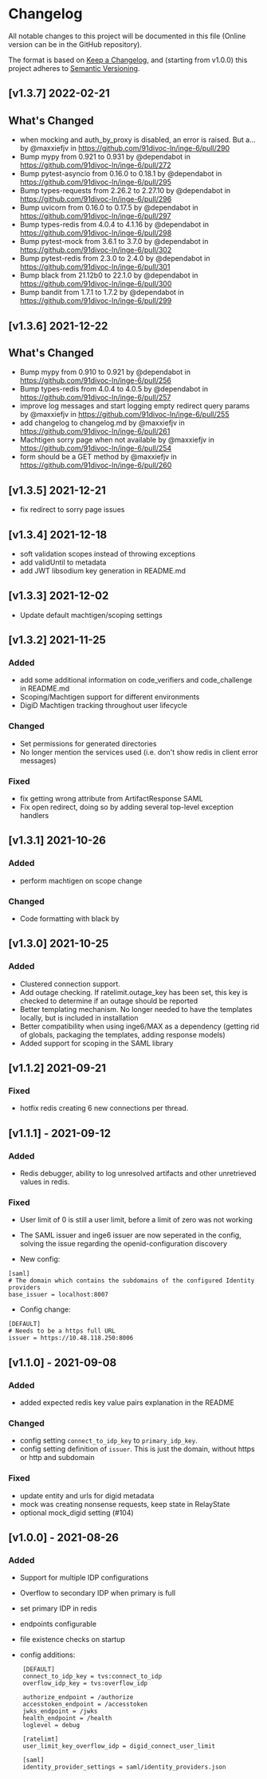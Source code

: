 # Changelog

All notable changes to this project will be documented in this file (Online version can be in the GitHub repository).

The format is based on [Keep a Changelog](https://keepachangelog.com/en/1.0.0/),
and (starting from v1.0.0) this project adheres to [Semantic Versioning](https://semver.org/spec/v2.0.0.html).

## [v1.3.7] 2022-02-21

## What's Changed

- when mocking and auth_by_proxy is disabled, an error is raised. But a… by @maxxiefjv in <https://github.com/91divoc-ln/inge-6/pull/290>
- Bump mypy from 0.921 to 0.931 by @dependabot in <https://github.com/91divoc-ln/inge-6/pull/272>
- Bump pytest-asyncio from 0.16.0 to 0.18.1 by @dependabot in <https://github.com/91divoc-ln/inge-6/pull/295>
- Bump types-requests from 2.26.2 to 2.27.10 by @dependabot in <https://github.com/91divoc-ln/inge-6/pull/296>
- Bump uvicorn from 0.16.0 to 0.17.5 by @dependabot in <https://github.com/91divoc-ln/inge-6/pull/297>
- Bump types-redis from 4.0.4 to 4.1.16 by @dependabot in <https://github.com/91divoc-ln/inge-6/pull/298>
- Bump pytest-mock from 3.6.1 to 3.7.0 by @dependabot in <https://github.com/91divoc-ln/inge-6/pull/302>
- Bump pytest-redis from 2.3.0 to 2.4.0 by @dependabot in <https://github.com/91divoc-ln/inge-6/pull/301>
- Bump black from 21.12b0 to 22.1.0 by @dependabot in <https://github.com/91divoc-ln/inge-6/pull/300>
- Bump bandit from 1.7.1 to 1.7.2 by @dependabot in <https://github.com/91divoc-ln/inge-6/pull/299>

## [v1.3.6] 2021-12-22

## What's Changed

- Bump mypy from 0.910 to 0.921 by @dependabot in <https://github.com/91divoc-ln/inge-6/pull/256>
- Bump types-redis from 4.0.4 to 4.0.5 by @dependabot in <https://github.com/91divoc-ln/inge-6/pull/257>
- improve log messages and start logging empty redirect query params by @maxxiefjv in <https://github.com/91divoc-ln/inge-6/pull/255>
- add changelog to changelog.md by @maxxiefjv in <https://github.com/91divoc-ln/inge-6/pull/261>
- Machtigen sorry page when not available by @maxxiefjv in <https://github.com/91divoc-ln/inge-6/pull/254>
- form should be a GET method by @maxxiefjv in <https://github.com/91divoc-ln/inge-6/pull/260>

## [v1.3.5] 2021-12-21

- fix redirect to sorry page issues

## [v1.3.4] 2021-12-18

- soft validation scopes instead of throwing exceptions
- add validUntil to metadata
- add JWT libsodium key generation in README.md

## [v1.3.3] 2021-12-02

- Update default machtigen/scoping settings

## [v1.3.2] 2021-11-25

### Added

- add some additional information on code_verifiers and code_challenge in README.md
- Scoping/Machtigen support for different environments
- DigiD Machtigen tracking throughout user lifecycle

### Changed

- Set permissions for generated directories
- No longer mention the services used (i.e. don't show redis in client error messages)

### Fixed

- fix getting wrong attribute from ArtifactResponse SAML
- Fix open redirect, doing so by adding several top-level exception handlers

## [v1.3.1] 2021-10-26

### Added

- perform machtigen on scope change 

### Changed

- Code formatting with black by

## [v1.3.0] 2021-10-25

### Added

- Clustered connection support.
- Add outage checking. If ratelimit.outage_key has been set, this key is checked to determine if an outage should be reported
- Better templating mechanism. No longer needed to have the templates locally, but is included in installation
- Better compatibility when using inge6/MAX as a dependency (getting rid of globals, packaging the templates, adding response models)
- Added support for scoping in the SAML library

## [v1.1.2] 2021-09-21

### Fixed

- hotfix redis creating 6 new connections per thread.


## [v1.1.1] - 2021-09-12

### Added

- Redis debugger, ability to log unresolved artifacts and other unretrieved values in redis.

### Fixed

- User limit of 0 is still a user limit, before a limit of zero was not working
- The SAML issuer and inge6 issuer are now seperated in the config, solving the issue regarding the openid-configuration discovery

- New config:

```
[saml]
# The domain which contains the subdomains of the configured Identity providers
base_issuer = localhost:8007
```

- Config change:

```
[DEFAULT]
# Needs to be a https full URL
issuer = https://10.48.118.250:8006
```

## [v1.1.0] - 2021-09-08

### Added

- added expected redis key value pairs explanation in the README

### Changed

- config setting `connect_to_idp_key` to `primary_idp_key`.
- config setting definition of `issuer`. This is just the domain, without https or http and subdomain

### Fixed

- update entity and urls for digid metadata
- mock was creating nonsense requests, keep state in RelayState
- optional mock_digid setting (#104)

## [v1.0.0] - 2021-08-26

### Added

- Support for multiple IDP configurations
- Overflow to secondary IDP when primary is full
- set primary IDP in redis
- endpoints configurable
- file existence checks on startup

- config additions:

```text
    [DEFAULT]
    connect_to_idp_key = tvs:connect_to_idp
    overflow_idp_key = tvs:overflow_idp

    authorize_endpoint = /authorize
    accesstoken_endpoint = /accesstoken
    jwks_endpoint = /jwks
    health_endpoint = /health
    loglevel = debug

    [ratelimt]
    user_limit_key_overflow_idp = digid_connect_user_limit

    [saml]
    identity_provider_settings = saml/identity_providers.json
```
